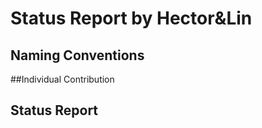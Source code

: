 # Status Report by Hector&Lin
## Naming Conventions


##Individual Contribution



## Status Report
